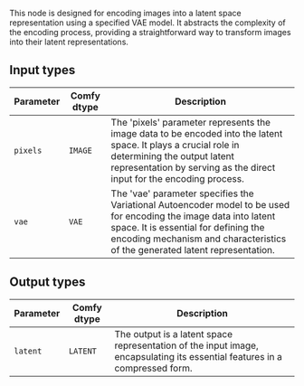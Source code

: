 
This node is designed for encoding images into a latent space representation using a specified VAE model. It abstracts the complexity of the encoding process, providing a straightforward way to transform images into their latent representations.
## Input types

| Parameter | Comfy dtype | Description |
|-----------|-------------|-------------|
| `pixels`  | `IMAGE`     | The 'pixels' parameter represents the image data to be encoded into the latent space. It plays a crucial role in determining the output latent representation by serving as the direct input for the encoding process. |
| `vae`     | `VAE`       | The 'vae' parameter specifies the Variational Autoencoder model to be used for encoding the image data into latent space. It is essential for defining the encoding mechanism and characteristics of the generated latent representation. |

## Output types

| Parameter | Comfy dtype | Description |
|-----------|-------------|-------------|
| `latent`  | `LATENT`    | The output is a latent space representation of the input image, encapsulating its essential features in a compressed form. |
